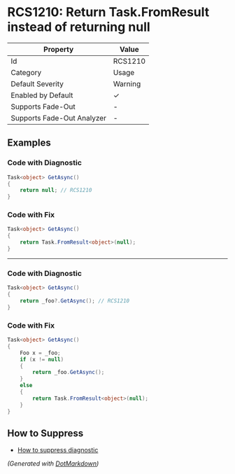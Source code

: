 # RCS1210: Return Task\.FromResult instead of returning null

| Property                    | Value    |
| --------------------------- | -------- |
| Id                          | RCS1210  |
| Category                    | Usage    |
| Default Severity            | Warning  |
| Enabled by Default          | &#x2713; |
| Supports Fade\-Out          | \-       |
| Supports Fade\-Out Analyzer | \-       |

## Examples

### Code with Diagnostic

```csharp
Task<object> GetAsync()
{
    return null; // RCS1210
}
```

### Code with Fix

```csharp
Task<object> GetAsync()
{
    return Task.FromResult<object>(null);
}
```

- - -

### Code with Diagnostic

```csharp
Task<object> GetAsync()
{
    return _foo?.GetAsync(); // RCS1210
}
```

### Code with Fix

```csharp
Task<object> GetAsync()
{
    Foo x = _foo;
    if (x != null)
    {
        return _foo.GetAsync();
    }
    else
    {
        return Task.FromResult<object>(null);
    }
}
```

## How to Suppress

* [How to suppress diagnostic](../HowToConfigureAnalyzers#how-to-suppress-a-diagnostic.md)

*\(Generated with [DotMarkdown](http://github.com/JosefPihrt/DotMarkdown)\)*